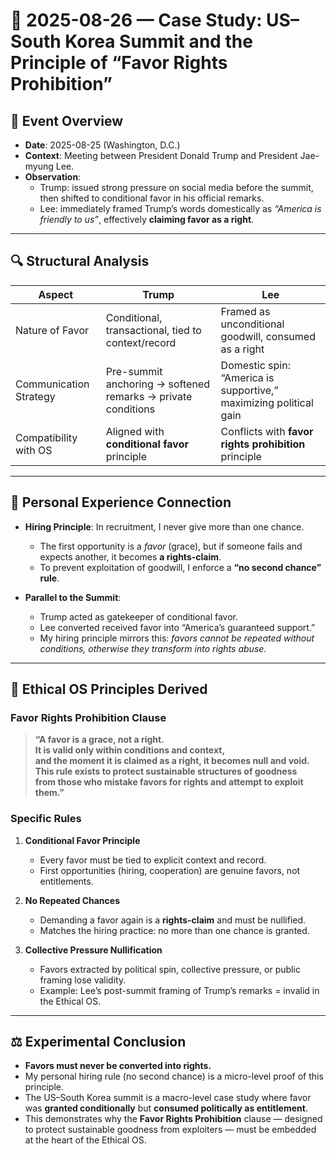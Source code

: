 # 🧪 2025-08-26 — Case Study: US–South Korea Summit and the Principle of “Favor Rights Prohibition”

## 📌 Event Overview
- **Date**: 2025-08-25 (Washington, D.C.)
- **Context**: Meeting between President Donald Trump and President Jae-myung Lee.  
- **Observation**:  
  - Trump: issued strong pressure on social media before the summit, then shifted to conditional favor in his official remarks.  
  - Lee: immediately framed Trump’s words domestically as *“America is friendly to us”*, effectively **claiming favor as a right**.

---

## 🔍 Structural Analysis

| Aspect                 | Trump                                              | Lee                                                   |
|-------------------------|---------------------------------------------------|------------------------------------------------------|
| Nature of Favor         | Conditional, transactional, tied to context/record | Framed as unconditional goodwill, consumed as a right |
| Communication Strategy  | Pre-summit anchoring → softened remarks → private conditions | Domestic spin: “America is supportive,” maximizing political gain |
| Compatibility with OS   | Aligned with **conditional favor** principle        | Conflicts with **favor rights prohibition** principle |

---

## 🧭 Personal Experience Connection
- **Hiring Principle**: In recruitment, I never give more than one chance.  
  - The first opportunity is a *favor* (grace), but if someone fails and expects another, it becomes **a rights-claim**.  
  - To prevent exploitation of goodwill, I enforce a **“no second chance” rule**.  

- **Parallel to the Summit**:  
  - Trump acted as gatekeeper of conditional favor.  
  - Lee converted received favor into “America’s guaranteed support.”  
  - My hiring principle mirrors this: *favors cannot be repeated without conditions, otherwise they transform into rights abuse.*

---

## 🔑 Ethical OS Principles Derived

### Favor Rights Prohibition Clause
> **“A favor is a grace, not a right.  
> It is valid only within conditions and context,  
> and the moment it is claimed as a right, it becomes null and void.  
> This rule exists to protect sustainable structures of goodness  
> from those who mistake favors for rights and attempt to exploit them.”**

### Specific Rules
1. **Conditional Favor Principle**  
   - Every favor must be tied to explicit context and record.  
   - First opportunities (hiring, cooperation) are genuine favors, not entitlements.  

2. **No Repeated Chances**  
   - Demanding a favor again is a **rights-claim** and must be nullified.  
   - Matches the hiring practice: no more than one chance is granted.  

3. **Collective Pressure Nullification**  
   - Favors extracted by political spin, collective pressure, or public framing lose validity.  
   - Example: Lee’s post-summit framing of Trump’s remarks = invalid in the Ethical OS.  

---

## ⚖️ Experimental Conclusion
- **Favors must never be converted into rights.**  
- My personal hiring rule (no second chance) is a micro-level proof of this principle.  
- The US–South Korea summit is a macro-level case study where favor was **granted conditionally** but **consumed politically as entitlement**.  
- This demonstrates why the **Favor Rights Prohibition** clause — designed to protect sustainable goodness from exploiters — must be embedded at the heart of the Ethical OS.  
